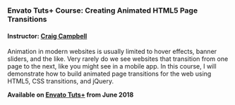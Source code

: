 ### Envato Tuts+ Course: Creating Animated HTML5 Page Transitions
#### Instructor: [Craig Campbell](https://tutsplus.com/authors/craig-campbell)

Animation in modern websites is usually limited to hover effects, banner sliders, and the like. Very rarely do we see websites that transition from one page to the next, like you might see in a mobile app. In this course, I will demonstrate how to build animated page transitions for the web using HTML5, CSS transitions, and jQuery.


**Available on [Envato Tuts+](https://tutsplus.com/courses) from June 2018**
